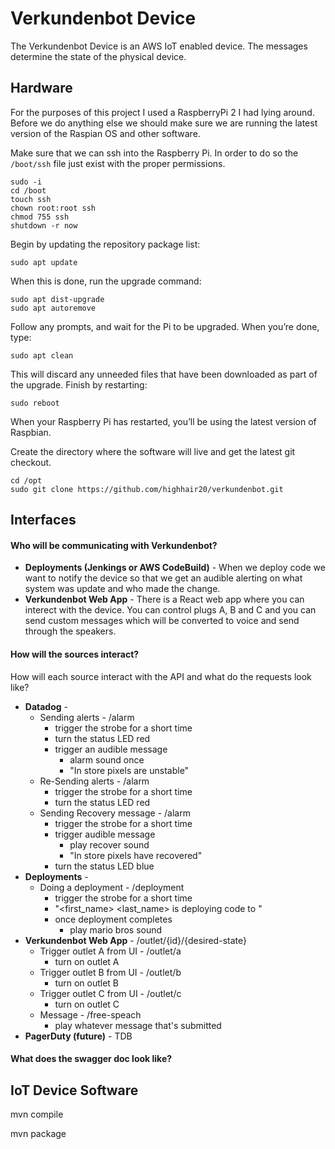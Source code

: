 # Verkundenbot Device

The Verkundenbot Device is an AWS IoT enabled device.
The messages determine the state of the physical device.

## Hardware
For the purposes of this project I used a RaspberryPi 2 I had lying around.
Before we do anything else we should make sure we are running the latest
version of the Raspian OS and other software.

Make sure that we can ssh into the Raspberry Pi. In order to do so the 
```/boot/ssh``` file just exist with the proper permissions.
```angular2html
sudo -i
cd /boot
touch ssh
chown root:root ssh
chmod 755 ssh
shutdown -r now
```

Begin by updating the repository package list:
```buildoutcfg
sudo apt update
```

When this is done, run the upgrade command:
```buildoutcfg
sudo apt dist-upgrade
sudo apt autoremove
```

Follow any prompts, and wait for the Pi to be upgraded. When you’re done, type:
```buildoutcfg
sudo apt clean
```

This will discard any unneeded files that have been downloaded as part of the upgrade. 
Finish by restarting:
```buildoutcfg
sudo reboot
```

When your Raspberry Pi has restarted, you’ll be using the latest version of Raspbian.

Create the directory where the software will live and get the latest git checkout. 
```angular2html
cd /opt
sudo git clone https://github.com/highhair20/verkundenbot.git
```

## Interfaces

#### Who will be communicating with Verkundenbot?
* __Deployments (Jenkings or AWS CodeBuild)__ - When we deploy code we want to notify the device so that we get an audible
alerting on what system was update and who made the change.
* __Verkundenbot Web App__ - There is a React web app where you can interect with the device.
You can control plugs A, B and C and you can send custom messages which will be converted
to voice and send through the speakers. 

#### How will the sources interact?
How will each source interact with the API and what do the 
requests look like?
* __Datadog__ - 
    * Sending alerts - /alarm
        * trigger the strobe for a short time
        * turn the status LED red
        * trigger an audible message
            * alarm sound once
            * "In store pixels are unstable" 
    * Re-Sending alerts - /alarm
        * trigger the strobe for a short time
        * turn the status LED red 
    * Sending Recovery message - /alarm
        * trigger the strobe for a short time
        * trigger audible message
            * play recover sound
            * "In store pixels have recovered"
        * turn the status LED blue
* __Deployments__ -
    * Doing a deployment - /deployment
        * trigger the strobe for a short time
        * "<first_name> <last_name> is deploying code to <service>"
        * once deployment completes
            * play mario bros sound
* __Verkundenbot Web App__ - /outlet/{id}/{desired-state}
    * Trigger outlet A from UI - /outlet/a
        * turn on outlet A
    * Trigger outlet B from UI - /outlet/b
        * turn on outlet B
    * Trigger outlet C from UI - /outlet/c
        * turn on outlet C
    * Message - /free-speach
        * play whatever message that's submitted
* __PagerDuty (future)__ - TDB

#### What does the swagger doc look like?



## IoT Device Software


mvn compile

mvn package 


